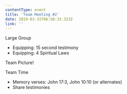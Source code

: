 ```yaml
---
contentType: event
title: 'Team Meeting #2'
date: 2019-03-31T06:58:33.323Z
link: ''
---
```

Large Group

* Equipping: 15 second testimony
* Equipping: 4 Spiritual Laws


Team Picture!


Team Time

* Memory verses: John 17:3, John 10:10 (or alternates)
* Share testimonies
